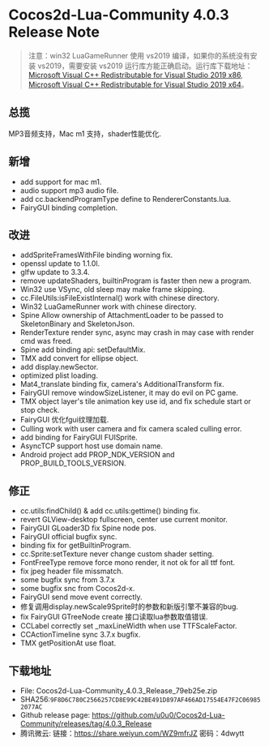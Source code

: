 # Cocos2d-Lua-Community 4.0.3 Release Note

> 注意：win32 LuaGameRunner 使用 vs2019 编译，如果你的系统没有安装 vs2019，需要安装 vs2019 运行库方能正确启动。运行库下载地址：[Microsoft Visual C++ Redistributable for Visual Studio 2019 x86](https://aka.ms/vs/16/release/VC_redist.x86.exe), [Microsoft Visual C++ Redistributable for Visual Studio 2019 x64](https://aka.ms/vs/16/release/VC_redist.x64.exe)。

## 总揽

MP3音频支持，Mac m1 支持，shader性能优化.

## 新增

* add support for mac m1.
* audio support mp3 audio file.
* add cc.backendProgramType define to RendererConstants.lua.
* FairyGUI binding completion.

## 改进

* addSpriteFramesWithFile binding worning fix.
* openssl update to 1.1.0l.
* glfw update to 3.3.4.
* remove updateShaders, builtinProgram is faster then new a program.
* Win32 use VSync, old sleep may make frame skipping.
* cc.FileUtils:isFileExistInternal() work with chinese directory.
* Win32 LuaGameRunner work with chinese directory.
* Spine Allow ownership of AttachmentLoader to be passed to SkeletonBinary and SkeletonJson.
* RenderTexture render sync, async may crash in may case with render cmd was freed.
* Spine add binding api: setDefaultMix.
* TMX add convert for ellipse object.
* add display.newSector.
* optimized plist loading.
* Mat4_translate binding fix, camera's AdditionalTransform fix.
* FairyGUI remove windowSizeListener, it may do evil on PC game.
* TMX object layer's tile animation key use id, and fix schedule start or stop check.
* FairyGUI 优化fgui纹理加载.
* Culling work with user camera and fix camera scaled culling error.
* add binding for FairyGUI FUISprite.
* AsyncTCP support host use domain name.
* Android project add PROP_NDK_VERSION and PROP_BUILD_TOOLS_VERSION.

## 修正

* cc.utils:findChild() & add cc.utils:gettime() binding fix.
* revert GLView-desktop fullscreen, center use current monitor.
* FairyGUI GLoader3D fix Spine node pos.
* FairyGUI official bugfix sync.
* binding fix for getBuiltinProgram.
* cc.Sprite:setTexture never change custom shader setting.
* FontFreeType remove force mono render, it not ok for all ttf font.
* fix jpeg header file missmatch.
* some bugfix sync from 3.7.x
* some bugfix snc from Cocos2d-x.
* FairyGUI send move event correctly.
* 修复调用display.newScale9Sprite时的参数和新版引擎不兼容的bug.
* fix FairyGUI GTreeNode create 接口读取lua参数取值错误.
* CCLabel correctly set _maxLineWidth when use TTFScaleFactor.
* CCActionTimeline sync 3.7.x bugfix.
* TMX getPositionAt use float.

## 下载地址

* File: Cocos2d-Lua-Community_4.0.3_Release_79eb25e.zip
* SHA256:`9F8D6C780C2566257CD8E99C42BE491D897AF466AD17554E47F2C069852077AC`
* Github release page: https://github.com/u0u0/Cocos2d-Lua-Community/releases/tag/4.0.3_Release
* 腾讯微云: 链接：https://share.weiyun.com/WZ9mfrJZ 密码：4dwytt